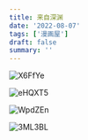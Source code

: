 ```yaml
---
title: 来自深渊
date: '2022-08-07'
tags: ['漫画屋']
draft: false
summary: ''
---
```


![X6FfYe](https://cdn.jsdelivr.net/gh/klaaay/pbed@main/uPic/X6FfYe.jpg)

![eHQXT5](https://cdn.jsdelivr.net/gh/klaaay/pbed@main/uPic/eHQXT5.png)

![WpdZEn](https://cdn.jsdelivr.net/gh/klaaay/pbed@main/uPic/WpdZEn.png)

![3ML3BL](https://cdn.jsdelivr.net/gh/klaaay/pbed@main/uPic/3ML3BL.png)
